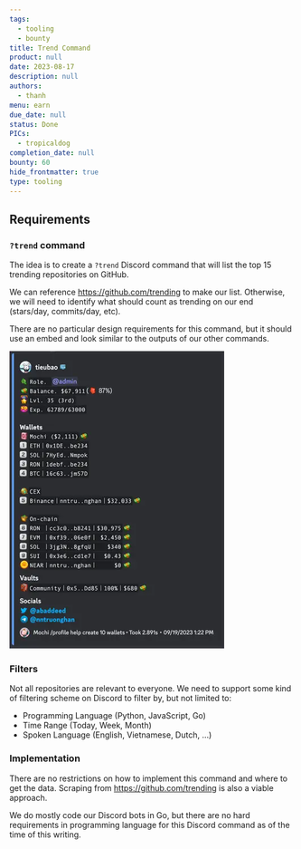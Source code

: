 ```yaml
---
tags:
  - tooling
  - bounty
title: Trend Command
product: null
date: 2023-08-17
description: null
authors:
  - thanh
menu: earn
due_date: null
status: Done
PICs:
  - tropicaldog
completion_date: null
bounty: 60
hide_frontmatter: true
type: tooling
---
```


## Requirements
### `?trend` command
The idea is to create a `?trend` Discord command that will list the top 15 trending repositories on GitHub.

We can reference https://github.com/trending to make our list. Otherwise, we will need to identify what should count as trending on our end (stars/day, commits/day, etc).

There are no particular design requirements for this command, but it should use an embed and look similar to the outputs of our other commands.

![](assets/trend-command_d0b559649b02683978bb96cfc06b1569_md5.webp)

### Filters
Not all repositories are relevant to everyone. We need to support some kind of filtering scheme on Discord to filter by, but not limited to:

- Programming Language (Python, JavaScript, Go)
- Time Range (Today, Week, Month)
- Spoken Language (English, Vietnamese, Dutch, …)

### Implementation
There are no restrictions on how to implement this command and where to get the data. Scraping from https://github.com/trending is also a viable approach.

We do mostly code our Discord bots in Go, but there are no hard requirements in programming language for this Discord command as of the time of this writing.
